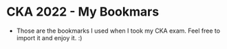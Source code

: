 # CKA 2022 - My Bookmars

- Those are the bookmarks I used when I took my CKA exam. Feel free to import it and enjoy it. :)

